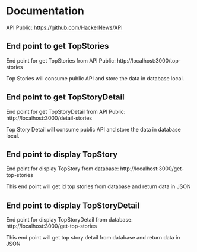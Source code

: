 # Documentation

API Public: https://github.com/HackerNews/API

## End point to get TopStories
End point for get TopStories from API Public: http://localhost:3000/top-stories

Top Stories will consume public API and store the data in database local.

## End point to get TopStoryDetail
End point for get TopStoryDetail from API Public: http://localhost:3000/detail-stories

Top Story Detail will consume public API and store the data in database local.

## End point to display TopStory
End point for display TopStory from database: http://localhost:3000/get-top-stories

This end point will get id top stories from database and return data in JSON

## End point to display TopStoryDetail
End point for display TopStoryDetail from database: http://localhost:3000/get-top-stories

This end point will get top story detail from database and return data in JSON